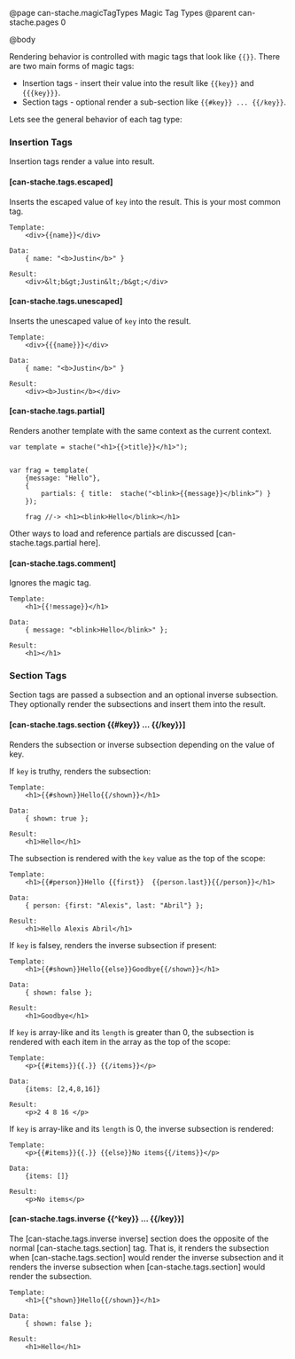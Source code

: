 @page can-stache.magicTagTypes Magic Tag Types
@parent can-stache.pages 0

@body

Rendering behavior is controlled with magic tags that look like `{{}}`.  There
are two main forms of magic tags:

 - Insertion tags - insert their value into the result like `{{key}}` and `{{{key}}}`.
 - Section tags - optional render a sub-section like `{{#key}} ... {{/key}}`.

Lets see the general behavior of each tag type:

### Insertion Tags

Insertion tags render a value into result.

#### [can-stache.tags.escaped]

Inserts the escaped value of `key` into the result. This is your most common tag.

```
Template:
	<div>{{name}}</div>

Data:
	{ name: "<b>Justin</b>" }

Result:
	<div>&lt;b&gt;Justin&lt;/b&gt;</div>
```

#### [can-stache.tags.unescaped]

Inserts the unescaped value of `key` into the result.

```
Template:
	<div>{{{name}}}</div>

Data:
	{ name: "<b>Justin</b>" }

Result:
	<div><b>Justin</b></div>
```

#### [can-stache.tags.partial]

Renders another template with the same context as the current context.

```
var template = stache("<h1>{{>title}}</h1>");


var frag = template(
	{message: "Hello"},
	{
		partials: { title: 	stache("<blink>{{message}}</blink>”) }
	});

	frag //-> <h1><blink>Hello</blink></h1>
```

Other ways to load and reference partials are discussed [can-stache.tags.partial here].

#### [can-stache.tags.comment]

Ignores the magic tag.

```
Template:
	<h1>{{!message}}</h1>

Data:
	{ message: "<blink>Hello</blink>" };

Result:
	<h1></h1>
```

### Section Tags

Section tags are passed a subsection and an optional inverse subsection. They
optionally render the subsections and insert them into the result.

#### [can-stache.tags.section {{#key}} ... {{/key}}]

Renders the subsection or inverse subsection depending on the value of key.

If `key` is truthy, renders the subsection:

```
Template:
	<h1>{{#shown}}Hello{{/shown}}</h1>

Data:
	{ shown: true };

Result:
	<h1>Hello</h1>
```

The subsection is rendered with the `key` value as the top of the scope:

```
Template:
	<h1>{{#person}}Hello {{first}}  {{person.last}}{{/person}}</h1>

Data:
	{ person: {first: "Alexis", last: "Abril"} };

Result:
	<h1>Hello Alexis Abril</h1>
```


If `key` is falsey, renders the inverse subsection if present:

```
Template:
	<h1>{{#shown}}Hello{{else}}Goodbye{{/shown}}</h1>

Data:
	{ shown: false };

Result:
	<h1>Goodbye</h1>
```

If `key` is array-like and its `length` is greater than 0, the subsection
is rendered with each item in the array as the top of the scope:

```
Template:
	<p>{{#items}}{{.}} {{/items}}</p>

Data:
	{items: [2,4,8,16]}

Result:
	<p>2 4 8 16 </p>
```

If `key` is array-like and its `length` is 0, the inverse subsection
is rendered:

```
Template:
	<p>{{#items}}{{.}} {{else}}No items{{/items}}</p>

Data:
	{items: []}

Result:
	<p>No items</p>
```

#### [can-stache.tags.inverse {{^key}} ... {{/key}}]

The [can-stache.tags.inverse inverse] section does the opposite of the
normal [can-stache.tags.section] tag.  That is, it renders
the subsection when [can-stache.tags.section] would render the inverse subsection
and it renders the inverse subsection when [can-stache.tags.section] would
render the subsection.

```
Template:
	<h1>{{^shown}}Hello{{/shown}}</h1>

Data:
	{ shown: false };

Result:
	<h1>Hello</h1>
```

